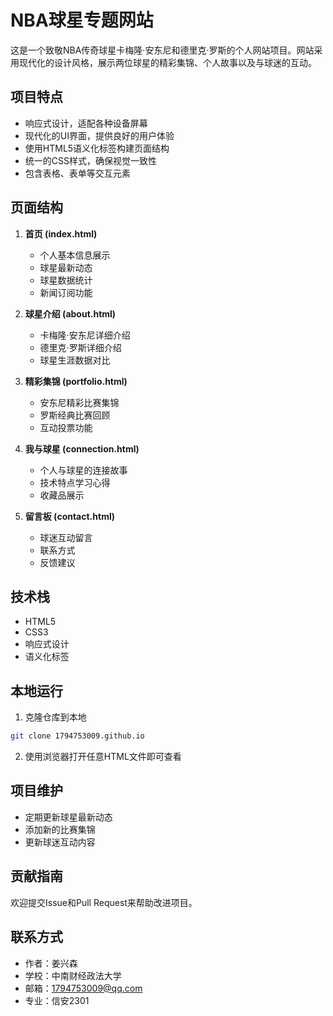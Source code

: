 # NBA球星专题网站

这是一个致敬NBA传奇球星卡梅隆·安东尼和德里克·罗斯的个人网站项目。网站采用现代化的设计风格，展示两位球星的精彩集锦、个人故事以及与球迷的互动。

## 项目特点

- 响应式设计，适配各种设备屏幕
- 现代化的UI界面，提供良好的用户体验
- 使用HTML5语义化标签构建页面结构
- 统一的CSS样式，确保视觉一致性
- 包含表格、表单等交互元素

## 页面结构

1. **首页 (index.html)**
   - 个人基本信息展示
   - 球星最新动态
   - 球星数据统计
   - 新闻订阅功能

2. **球星介绍 (about.html)**
   - 卡梅隆·安东尼详细介绍
   - 德里克·罗斯详细介绍
   - 球星生涯数据对比

3. **精彩集锦 (portfolio.html)**
   - 安东尼精彩比赛集锦
   - 罗斯经典比赛回顾
   - 互动投票功能

4. **我与球星 (connection.html)**
   - 个人与球星的连接故事
   - 技术特点学习心得
   - 收藏品展示

5. **留言板 (contact.html)**
   - 球迷互动留言
   - 联系方式
   - 反馈建议

## 技术栈

- HTML5
- CSS3
- 响应式设计
- 语义化标签

## 本地运行

1. 克隆仓库到本地
```bash
git clone 1794753009.github.io
```

2. 使用浏览器打开任意HTML文件即可查看

## 项目维护

- 定期更新球星最新动态
- 添加新的比赛集锦
- 更新球迷互动内容

## 贡献指南

欢迎提交Issue和Pull Request来帮助改进项目。


## 联系方式

- 作者：姜兴森
- 学校：中南财经政法大学
- 邮箱：1794753009@qq.com
- 专业：信安2301 
